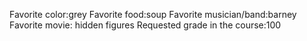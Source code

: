 Favorite color:grey
Favorite food:soup
Favorite musician/band:barney 
Favorite movie: hidden figures
Requested grade in the course:100 
